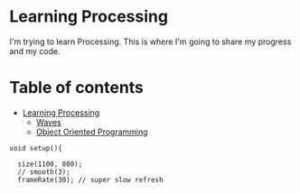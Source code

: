 # Learning Processing

I'm trying to learn Processing. This is where I'm going to share my progress and my code.



# Table of contents

* [Learning Processing](README.md)
  * [Waves](waves.md)
  * [Object Oriented Programming](object-oriented-programming.md)


```
void setup(){

  size(1100, 800);
  // smooth(3);
  frameRate(30); // super slow refresh
```
